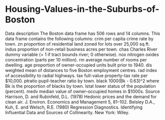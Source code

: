 # Housing-Values-in-the-Suburbs-of-Boston
Data description  The Boston data frame has 506 rows and 14 columns.  This data frame contains the following columns:  crim per capita crime rate by town.  zn proportion of residential land zoned for lots over 25,000 sq.ft.  indus proportion of non-retail business acres per town.  chas Charles River dummy variable (= 1 if tract bounds river; 0 otherwise).  nox nitrogen oxides concentration (parts per 10 million).  rm average number of rooms per dwelling.  age proportion of owner-occupied units built prior to 1940.  dis weighted mean of distances to five Boston employment centres.  rad index of accessibility to radial highways.  tax full-value property-tax rate per \$10,000.  ptratio pupil-teacher ratio by town.  black 1000(Bk - 0.63)^2 where Bk is the proportion of blacks by town.  lstat lower status of the population (percent).  medv median value of owner-occupied homes in \$1000s.  Source  Harrison, D. and Rubinfeld, D.L. (1978) Hedonic prices and the demand for clean air. J. Environ. Economics and Management 5, 81–102.  Belsley D.A., Kuh, E. and Welsch, R.E. (1980) Regression Diagnostics. Identifying Influential Data and Sources of Collinearity. New York: Wiley.
